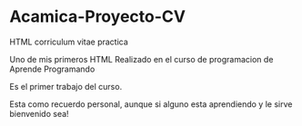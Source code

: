 # Acamica-Proyecto-CV
HTML corriculum vitae practica

Uno de mis primeros HTML
Realizado en el curso de programacion de Aprende Programando

Es el primer trabajo del curso.


Esta como recuerdo personal, aunque si alguno esta aprendiendo y le sirve bienvenido sea!
